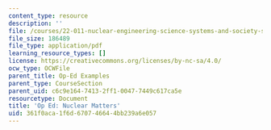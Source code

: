 ```yaml
---
content_type: resource
description: ''
file: /courses/22-011-nuclear-engineering-science-systems-and-society-spring-2020/361f0aca1f6d670746644bb239a6e057_MIT22_011S20_NuclearMatters.pdf
file_size: 186489
file_type: application/pdf
learning_resource_types: []
license: https://creativecommons.org/licenses/by-nc-sa/4.0/
ocw_type: OCWFile
parent_title: Op-Ed Examples
parent_type: CourseSection
parent_uid: c6c9e164-7413-2ff1-0047-7449c617ca5e
resourcetype: Document
title: 'Op Ed: Nuclear Matters'
uid: 361f0aca-1f6d-6707-4664-4bb239a6e057
---
```

